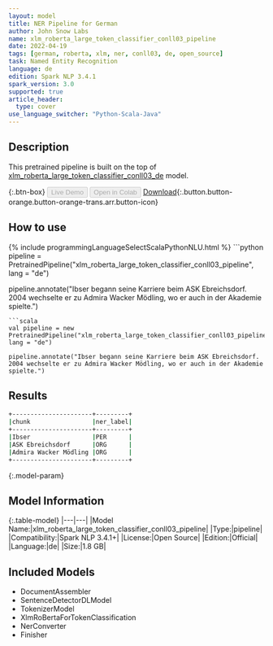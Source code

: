 ```yaml
---
layout: model
title: NER Pipeline for German
author: John Snow Labs
name: xlm_roberta_large_token_classifier_conll03_pipeline
date: 2022-04-19
tags: [german, roberta, xlm, ner, conll03, de, open_source]
task: Named Entity Recognition
language: de
edition: Spark NLP 3.4.1
spark_version: 3.0
supported: true
article_header:
  type: cover
use_language_switcher: "Python-Scala-Java"
---
```


## Description

This pretrained pipeline is built on the top of [xlm_roberta_large_token_classifier_conll03_de](https://nlp.johnsnowlabs.com/2021/12/25/xlm_roberta_large_token_classifier_conll03_de.html) model.

{:.btn-box}
<button class="button button-orange" disabled>Live Demo</button>
<button class="button button-orange" disabled>Open in Colab</button>
[Download](https://s3.amazonaws.com/auxdata.johnsnowlabs.com/public/models/xlm_roberta_large_token_classifier_conll03_pipeline_de_3.4.1_3.0_1650369924733.zip){:.button.button-orange.button-orange-trans.arr.button-icon}

## How to use



<div class="tabs-box" markdown="1">
{% include programmingLanguageSelectScalaPythonNLU.html %}
```python
pipeline = PretrainedPipeline("xlm_roberta_large_token_classifier_conll03_pipeline", lang = "de")

pipeline.annotate("Ibser begann seine Karriere beim ASK Ebreichsdorf. 2004 wechselte er zu Admira Wacker Mödling, wo er auch in der Akademie spielte.")
```
```scala
val pipeline = new PretrainedPipeline("xlm_roberta_large_token_classifier_conll03_pipeline", lang = "de")

pipeline.annotate("Ibser begann seine Karriere beim ASK Ebreichsdorf. 2004 wechselte er zu Admira Wacker Mödling, wo er auch in der Akademie spielte.")
```
</div>

## Results

```bash
+----------------------+---------+
|chunk                 |ner_label|
+----------------------+---------+
|Ibser                 |PER      |
|ASK Ebreichsdorf      |ORG      |
|Admira Wacker Mödling |ORG      |
+----------------------+---------+
```

{:.model-param}
## Model Information

{:.table-model}
|---|---|
|Model Name:|xlm_roberta_large_token_classifier_conll03_pipeline|
|Type:|pipeline|
|Compatibility:|Spark NLP 3.4.1+|
|License:|Open Source|
|Edition:|Official|
|Language:|de|
|Size:|1.8 GB|

## Included Models

- DocumentAssembler
- SentenceDetectorDLModel
- TokenizerModel
- XlmRoBertaForTokenClassification
- NerConverter
- Finisher